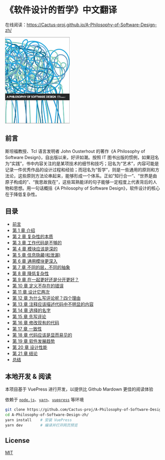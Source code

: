 # 《软件设计的哲学》中文翻译

在线阅读：https://Cactus-proj.github.io/A-Philosophy-of-Software-Design-zh/

<div style="inline">
  <img src="./docs/cover.jpeg" width="210px" height="280px" />
</div>


## 前言

斯坦福教授、Tcl 语言发明者 John Ousterhout 的著作《A Philosophy of Software Design》，自出版以来，好评如潮。按照 IT 图书出版的惯例，如果冠名为“实践”，书中内容关注的是某项技术的细节和技巧；冠名为“艺术”，内容可能是记录一件优秀作品的设计过程和经验；而冠名为“哲学”，则是一些通用的原则和方法论，这些原则方法论串起来，能够形成一个体系。正如”知行合一”、“世界是由原子构成的”、“我思故我在”，这些耳熟能详的句子能够一定程度上代表背后的人物和思想。用一句话概括《A Philosophy of Software Design》，软件设计的核心在于降低复杂性。


## 目录

- [前言](docs/preface.md)
- [第 1 章 介绍](docs/ch01.md)
- [第 2 章 复杂性的本质](docs/ch02.md)
- [第 3 章 工作代码是不够的](docs/ch03.md)
- [第 4 章 模块应该是深的](docs/ch04.md)
- [第 5 章 信息隐藏(和泄漏)](docs/ch05.md)
- [第 6 章 通用模块更深入](docs/ch06.md)
- [第 7 章 不同的层，不同的抽象](docs/ch07.md)
- [第 8 章 降低复杂性](docs/ch08.md)
- [第 9 章 在一起更好还是分开更好？](docs/ch09.md)
- [第 10 章 定义不存在的错误](docs/ch10.md)
- [第 11 章 设计它两次](docs/ch11.md)
- [第 12 章 为什么写评论呢？四个理由](docs/ch12.md)
- [第 13 章 注释应该描述代码中不明显的内容](docs/ch13.md)
- [第 14 章 选择的名字](docs/ch14.md)
- [第 15 章 先写评论](docs/ch15.md)
- [第 16 章 修改现有的代码](docs/ch16.md)
- [第 17 章 一致性](docs/ch17.md)
- [第 18 章 代码应该是显而易见的](docs/ch18.md)
- [第 19 章 软件发展趋势](docs/ch19.md)
- [第 20 章 设计性能](docs/ch20.md)
- [第 21 章 结论](docs/ch21.md)
- [总结](docs/summary.md)


## 本地开发 & 阅读

本项目基于 VuePress 进行开发，以提供比 Github Mardown 更佳的阅读体验

依赖于 [`node.js`][nodejs]、[`yarn`][yarn]、[`vuepress`][vuepress] 等环境

[nodejs]: https://nodejs.org/zh-cn/
[yarn]: https://yarnpkg.com/
[vuepress]: https://vuepress.vuejs.org/zh/


```sh
git clone https://github.com/Cactus-proj/A-Philosophy-of-Software-Design-zh.git
cd A-Philosophy-of-Software-Design-zh/
yarn install    # 安装 VuePress
yarn dev        # 编译并打开网页预览
```


## License

[MIT](./LICENSE)
